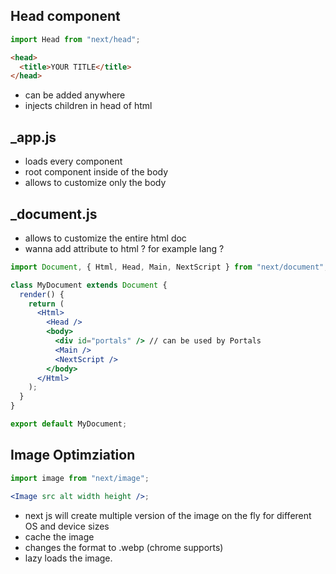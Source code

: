 ## Head component

```js
import Head from "next/head";
```

```html
<head>
  <title>YOUR TITLE</title>
</head>
```

- can be added anywhere
- injects children in head of html

## \_app.js

- loads every component
- root component inside of the body
- allows to customize only the body

## \_document.js

- allows to customize the entire html doc
- wanna add attribute to html ? for example lang ?

```jsx
import Document, { Html, Head, Main, NextScript } from "next/document";

class MyDocument extends Document {
  render() {
    return (
      <Html>
        <Head />
        <body>
          <div id="portals" /> // can be used by Portals
          <Main />
          <NextScript />
        </body>
      </Html>
    );
  }
}

export default MyDocument;
```

## Image Optimziation

```jsx
import image from "next/image";

<Image src alt width height />;
```

- next js will create multiple version of the image on the fly for different OS and device sizes
- cache the image
- changes the format to .webp (chrome supports)
- lazy loads the image.
